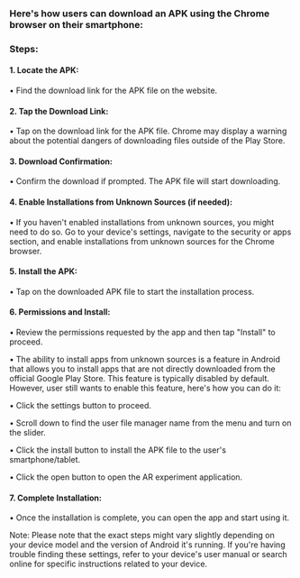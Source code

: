 ### Here's how users can download an APK using the Chrome browser on their smartphone:

### Steps:
#### 1. Locate the APK:

•	Find the download link for the APK file on the website.

#### 2.	Tap the Download Link:

•	Tap on the download link for the APK file. Chrome may display a warning about the potential dangers of downloading files outside of the Play Store. 

#### 3.	Download Confirmation:

•	Confirm the download if prompted. The APK file will start downloading.

#### 4.	Enable Installations from Unknown Sources (if needed):

•	If you haven't enabled installations from unknown sources, you might need to do so. Go to your device's settings, navigate to the security or apps section, and enable installations from unknown sources for the Chrome browser.

#### 5.	Install the APK:

•	Tap on the downloaded APK file to start the installation process.
 

#### 6.	Permissions and Install:

•	Review the permissions requested by the app and then tap "Install" to proceed.

•	The ability to install apps from unknown sources is a feature in Android that allows you to install apps that are not directly downloaded from the official Google Play Store. This feature is typically disabled by default. However, user still wants to enable this feature, here's how you can do it:

•	Click the settings button to proceed.
 
•	Scroll down to find the user file manager name from the menu and turn on the slider.
 

•	Click the install button to install the APK file to the user's smartphone/tablet.
 

•	Click the open button to open the AR experiment application.
 
#### 7.	Complete Installation:
•	Once the installation is complete, you can open the app and start using it.

 


Note: Please note that the exact steps might vary slightly depending on your device model and the version of Android it's running. If you're having trouble finding these settings, refer to your device's user manual or search online for specific instructions related to your device.



